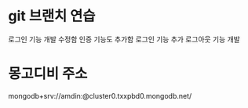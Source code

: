 # git 브랜치 연습

로그인 기능 개발 수정함
인증 기능도 추가함
로그인 기능 추가
로그아웃 기능 개발

# 몽고디비 주소

mongodb+srv://amdin:<password>@cluster0.txxpbd0.mongodb.net/

